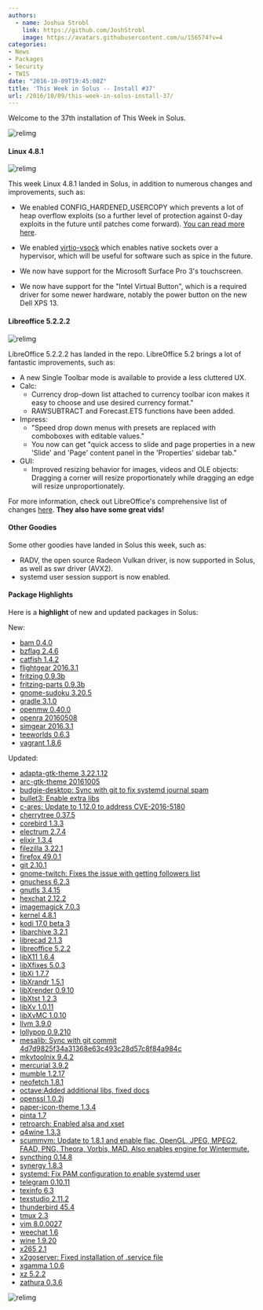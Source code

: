 ```yaml
---
authors:
  - name: Joshua Strobl
    link: https://github.com/JoshStrobl
    image: https://avatars.githubusercontent.com/u/156574?v=4
categories:
- News
- Packages
- Security
- TWIS
date: "2016-10-09T19:45:00Z"
title: 'This Week in Solus -- Install #37'
url: /2016/10/09/this-week-in-solus-install-37/
---
```

 

Welcome to the 37th installation of This Week in Solus. 

![relimg](https://media.giphy.com/media/IMXrsmoW5kuxq/giphy.gif)

#### Linux 4.8.1

![relimg](Screenshot-from-2016-10-08-00-23-15.png)

This week Linux 4.8.1 landed in Solus, in addition to numerous changes and improvements, such as:

- We enabled CONFIG_HARDENED_USERCOPY which prevents a lot of heap overflow exploits (so a further level of protection against 0-day exploits in the future until patches come forward). 
[You can read more here](https://www.phoronix.com/scan.php?page=news_item&px=Hardened-Usercopy-Linux-4.8).

- We enabled [virtio-vsock](http://qemu-project.org/Features/VirtioVsock) which enables native sockets over a hypervisor, which will be useful for software such as spice in the future.

- We now have support for the Microsoft Surface Pro 3's touchscreen.

- We now have support for the "Intel Virtual Button", which is a required driver for some newer hardware, notably the power button on the new Dell XPS 13.

#### Libreoffice 5.2.2.2

![relimg](Screenshot-from-2016-10-08-23-19-22-1.png)

LibreOffice 5.2.2.2 has landed in the repo. LibreOffice 5.2 brings a lot of fantastic improvements, such as:

- A new Single Toolbar mode is available to provide a less cluttered UX.
- Calc: 
  - Currency drop-down list attached to currency toolbar icon makes it easy to choose and use desired currency format."
  - RAWSUBTRACT and Forecast.ETS functions have been added.
- Impress: 
  - "Speed drop down menus with presets are replaced with comboboxes with editable values."
  - You now can get "quick access to slide and page properties in a new 'Slide' and 'Page' content panel in the 'Properties' sidebar tab."
- GUI: 
  - Improved resizing behavior for images, videos and OLE objects: Dragging a corner will resize proportionately while dragging an edge will resize unproportionately.

For more information, check out LibreOffice's comprehensive list of changes [here](https://wiki.documentfoundation.org/ReleaseNotes/5.2). **They also have some great vids!**

#### Other Goodies

Some other goodies have landed in Solus this week, such as:

- RADV, the open source Radeon Vulkan driver, is now supported in Solus, as well as swr driver (AVX2).
- systemd user session support is now enabled.

#### Package Highlights

Here is a **highlight** of new and updated packages in Solus:

New:

- [bam 0.4.0](https://git.solus-project.com/packages/bam/commit/?id=06e912a2932cbc70cfb304f313d641009cd6bc53)
- [bzflag 2.4.6](https://git.solus-project.com/packages/bzflag/commit/?id=8b0cca4327739b1918635977ecb7a6095349fa88)
- [catfish 1.4.2](https://git.solus-project.com/packages/catfish/commit/?id=7202ce2d4512ca41cfd7725b9fe5b1a3631d15d1)
- [flightgear 2016.3.1](https://git.solus-project.com/packages/flightgear/commit/?id=b254bce3d99d77238ae3f88b68672f1931259720)
- [fritzing 0.9.3b](https://git.solus-project.com/packages/fritzing/commit/?id=d6727f3a294f99bb084666344fbf57757937fa99)
- [fritzing-parts 0.9.3b](https://git.solus-project.com/packages/fritzing-parts/commit/?id=188d8636504392e7a8225df91653f72cf8201a20)
- [gnome-sudoku 3.20.5](https://git.solus-project.com/packages/gnome-sudoku/commit/?id=a44794e5a3196b180f2c2474a6a2ce3842e0772e)
- [gradle 3.1.0](https://git.solus-project.com/packages/corebird/commit/?id=866b1f6f7f1b834d20fbb8a9433f4dc620c03279)
- [openmw 0.40.0](https://git.solus-project.com/packages/openmw/commit/?id=8aa1f49aad50cae4a6d1ae375b4d84c86514a605)
- [openra 20160508](https://git.solus-project.com/packages/openra/commit/?id=2a35b071c2910cd47f61094d99b3cb64d506854c)
- [simgear 2016.3.1](https://git.solus-project.com/packages/simgear/commit/?id=13071a640777ab83b72dec3e065e6ba68a66439b)
- [teeworlds 0.6.3](https://git.solus-project.com/packages/teeworlds/commit/?id=26af99576bcef18ddc42851e38d4294574dbc6e1)
- [vagrant 1.8.6](https://git.solus-project.com/packages/vagrant/commit/?id=b58c9bbca3b58fea04dc3cc4df1a162baf3d6db8)

Updated:

- [adapta-gtk-theme 3.22.1.12](https://git.solus-project.com/packages/adapta-gtk-theme/commit/?id=443c40b1e22a2929004e65c56fe8ccbcd9650ae2)
- [arc-gtk-theme 20161005](https://git.solus-project.com/packages/arc-gtk-theme/commit/?id=7171471fb5fba4e3f333db4931b66fd9422ba9de)
- [budgie-desktop: Sync with git to fix systemd journal spam](https://git.solus-project.com/packages/budgie-desktop/commit/?id=d02c1f20fd744089e68acb46d5e953a87bfb948b)
- [bullet3: Enable extra libs](https://git.solus-project.com/packages/bullet3/commit/?id=2beb4c3944c1ac1604fc2ed6f89d4cdad7b1c846)
- [c-ares: Update to 1.12.0 to address CVE-2016-5180](https://git.solus-project.com/packages/c-ares/commit/?id=5e85212bdbdf039d1616a9b794d50b71ee1ed48e)
- [cherrytree 0.37.5](https://git.solus-project.com/packages/cherrytree/commit/?id=bb3d65bd08a631c4ed0aa43eecac8820102890f6)
- [corebird 1.3.3](https://git.solus-project.com/packages/corebird/commit/?id=866b1f6f7f1b834d20fbb8a9433f4dc620c03279)
- [electrum 2.7.4](https://git.solus-project.com/packages/electrum/commit/?id=3b43f5b8fd98959a335280f82133c8c72913661c)
- [elixir 1.3.4](https://git.solus-project.com/packages/elixir/commit/?id=11d39420c969161d5c97723a064a8512ff784256)
- [filezilla 3.22.1](https://git.solus-project.com/packages/filezilla/commit/?id=323a5918aadbf646d090a9a70bf7bd23365c2164)
- [firefox 49.0.1](https://git.solus-project.com/packages/firefox/commit/?id=8b06b953715d7deab37fc873d07ec831d26c2df6)
- [git 2.10.1](https://git.solus-project.com/packages/git/commit/?id=0679b7dfd538a034cad5a30aa88c91e0aa904014)
- [gnome-twitch: Fixes the issue with getting followers list](https://git.solus-project.com/packages/gnome-twitch/commit/?id=5b378b3db6db70f8da7289c392df8afeb151fe44)
- [gnuchess 6.2.3](https://git.solus-project.com/packages/gnuchess/commit/?id=a116890f20d3cdcd65f531719456e45fdadb0699)
- [gnutls 3.4.15](https://git.solus-project.com/packages/gnutls/commit/?id=a9cd00b3946b01750bab2625aaa964e162dcab1a)
- [hexchat 2.12.2](https://git.solus-project.com/packages/hexchat/commit/?id=5cd36be834976ee0b4e54b9fae7286fe60696cdb)
- [imagemagick 7.0.3](https://git.solus-project.com/packages/imagemagick/commit/?id=d6c691bc3b8d99ed553cca58297014f8d1cd047f)
- [kernel 4.8.1](https://git.solus-project.com/packages/kernel/commit/?id=27727bb687aba8eeaa81e563d88d26666b187a53)
- [kodi 17.0 beta 3](https://git.solus-project.com/packages/kodi/commit/?id=b8e583385e6dd0be3223dba2f5823f31eb4c1764)
- [libarchive 3.2.1](https://git.solus-project.com/packages/libarchive/commit/?id=2205176232f87f16330e398d8b6d2c02207e6b4c)
- [librecad 2.1.3](https://git.solus-project.com/packages/librecad/commit/?id=1b27f4d8592755d7f236127f38d00905f1031f51)
- [libreoffice 5.2.2](https://git.solus-project.com/packages/libreoffice/commit/?id=5d6e8a5f9696acf4e3d21b81975d9f4efdcd86e1)
- [libX11 1.6.4](https://git.solus-project.com/packages/libX11/commit/?id=1f0dbf1b7bfd691a5172ab49d5baf91cb0fb964a)
- [libXfixes 5.0.3](https://git.solus-project.com/packages/libXfixes/commit/?id=15b9f2d2b03829081e094acfb709fffff9b3f448)
- [libXi 1.7.7](https://git.solus-project.com/packages/libXi/commit/?id=74764e7acb468e2d33f1d7f488212fdb9c14119d)
- [libXrandr 1.5.1](https://git.solus-project.com/packages/libXrandr/commit/?id=99d65677b0733510b562f1720485e0de2ef51793)
- [libXrender 0.9.10](https://git.solus-project.com/packages/libXrender/commit/?id=1a67705e1d709e34bfcd55a84369c7c938252acc)
- [libXtst 1.2.3](https://git.solus-project.com/packages/libXtst/commit/?id=2e34b014eac51df0617b99e1ff9440f24c91fb29)
- [libXv 1.0.11](https://git.solus-project.com/packages/libXv/commit/?id=022b73303af1371920abbb0a5d9304413f1684a7)
- [libXvMC 1.0.10](https://git.solus-project.com/packages/libXvMC/commit/?id=7c81cea92ffc42180e1492db48c5adce3ce49eb0)
- [llvm 3.9.0](https://git.solus-project.com/packages/llvm/commit/?id=b753d878ddf2cae8765915a2bd84515450e681e3)
- [lollypop 0.9.210](https://git.solus-project.com/packages/lollypop/commit/?id=30d7e0631225b75a992b6b4a3f17b0d4d4b3264f)
- [mesalib: Sync with git commit 4d7d9825f34a31368e63c493c28d57c8f84a984c](https://git.solus-project.com/packages/mesalib/commit/?id=74d5c702a6d31f838356e3209e3766c217885865)
- [mkvtoolnix 9.4.2](https://git.solus-project.com/packages/mkvtoolnix/commit/?id=61cca450d71e10c7f6cdb0fbf8f351c04bde8c51)
- [mercurial 3.9.2](https://git.solus-project.com/packages/mercurial/commit/?id=0ab52ecc6c848808ab236f480411b95f613bab89)
- [mumble 1.2.17](https://git.solus-project.com/packages/mumble/commit/?id=dc3f9f7b32e350dbde5b470b80e5c55dff261be1)
- [neofetch 1.8.1](https://git.solus-project.com/packages/neofetch/commit/?id=91c5e82b700bad35112b6495feb6701eaada1b98)
- [octave:Added additional libs, fixed docs](https://git.solus-project.com/packages/octave/commit/?id=a4423b6a18c7b772471b4dbf287663968001e3c0)
- [openssl 1.0.2j](https://git.solus-project.com/packages/openssl/commit/?id=48d357cdd89eb71ff6abc56951dcc58764fe8635)
- [paper-icon-theme 1.3.4](https://git.solus-project.com/packages/paper-icon-theme/commit/?id=77332282cb691b7e6aad40f26b1963ca0697f899)
- [pinta 1.7](https://git.solus-project.com/packages/pinta/commit/?id=93fd9ea22ba6379f740553ec4997518cbf90d770)
- [retroarch: Enabled alsa and xset](https://git.solus-project.com/packages/retroarch/commit/?id=525d604a09c6d3f5878115091277489e71801904)
- [q4wine 1.3.3](https://git.solus-project.com/packages/q4wine/commit/?id=22022c452e8bcc2faf4b7360bf6fa89f47eac262)
- [scummvm: Update to 1.8.1 and enable flac, OpenGL, JPEG, MPEG2, FAAD, PNG, Theora, Vorbis, MAD. Also enables engine for Wintermute.](https://git.solus-project.com/packages/scummvm/commit/?id=90fee28f295652290d78e3bfa66d015482ac72fd)
- [syncthing 0.14.8](https://git.solus-project.com/packages/syncthing/commit/?id=f775d6d2dd2fcfa6f95f77992ac132e0fb85dfb1)
- [synergy 1.8.3](https://git.solus-project.com/packages/synergy/commit/?id=a1e8936ec63b6314ce06e225ad3e15fb48a26605)
- [systemd: Fix PAM configuration to enable systemd user](https://git.solus-project.com/packages/systemd/commit/?id=8c665217e2c84a60e80958204fd5d7e04434df36)
- [telegram 0.10.11](https://git.solus-project.com/packages/telegram/commit/?id=af674f635b871c228d32a7a12aa150f1746f3bb9)
- [texinfo 6.3](https://git.solus-project.com/packages/texinfo/commit/?id=ddee300ff755e8527c5d3cb7cc85e3cdcae0e68f)
- [texstudio 2.11.2](https://git.solus-project.com/packages/texstudio/commit/?id=fda8b2a2904bcf01fddcdd134eb982040c7f274a)
- [thunderbird 45.4](https://git.solus-project.com/packages/thunderbird/commit/?id=db82fdd5c4f1f97b61864d46ec21d032ae38afb1)
- [tmux 2.3](https://git.solus-project.com/packages/tmux/commit/?id=1932b4f905ad8d51e6f29361b6ac2521eccbf8c7)
- [vim 8.0.0027](https://git.solus-project.com/packages/vim/commit/?id=64f49f12d63fb170e1ed8ca184d35cf56e6f2357)
- [weechat 1.6](https://git.solus-project.com/packages/weechat/commit/?id=44f3f7e185377d181025801f715c66e102bbc65e)
- [wine 1.9.20](https://git.solus-project.com/packages/wine/commit/?id=7f9f1ce09705ff1154ad93b66e36d22c0c25b9a1)
- [x265 2.1](https://git.solus-project.com/packages/x265/commit/?id=bada65054428696931f8b4d122b0de6269e72c5f)
- [x2goserver: Fixed installation of .service file](https://git.solus-project.com/packages/x2goserver/commit/?id=28c51a9f53ad4ed27b5b50c779db4b727fcd5472)
- [xgamma 1.0.6](https://git.solus-project.com/packages/xgamma/commit/?id=28f5e56a264bf74ab47219e903e05adeac9c7cfa)
- [xz 5.2.2](https://git.solus-project.com/packages/xz/commit/?id=d30cb07e3475dbd2a09ad2646f4585880b787952)
- [zathura 0.3.6](https://git.solus-project.com/packages/zathura/commit/?id=1034c78cf852ac951692f5eb206086863558a1d5)

![relimg](https://media.giphy.com/media/66hrbnBs4PYha/giphy.gif)